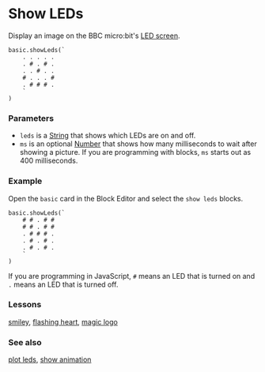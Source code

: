# Show LEDs

Display an image on the BBC micro:bit's [LED screen](/device/screen).

```sig
basic.showLeds(`
    . . . . .
    . # . # .
    . . # . .
    # . . . #
    . # # # .
    `
)
```

### Parameters

* `leds` is a [String](/reference/types/string) that shows which LEDs are on and off.
* `ms` is an optional [Number](/reference/types/number) that shows how many milliseconds to wait after showing a picture.
If you are programming with blocks, `ms` starts out as 400 milliseconds.

### Example

Open the `basic` card in the Block Editor and select the `show leds` blocks.

```blocks
basic.showLeds(`
    # # . # #
    # # . # #
    . # # # .
    . # . # .
    . # . # .
    `
)
```

If you are programming in JavaScript, `#` means an LED that is turned on and `.` means an LED that is turned off.

### Lessons

[smiley](/lessons/smiley), [flashing heart](/lessons/flashing-heart), [magic logo](/lessons/magic-logo)

### See also

[plot leds](/reference/led/plot-leds), [show animation](/reference/basic/show-animation)

